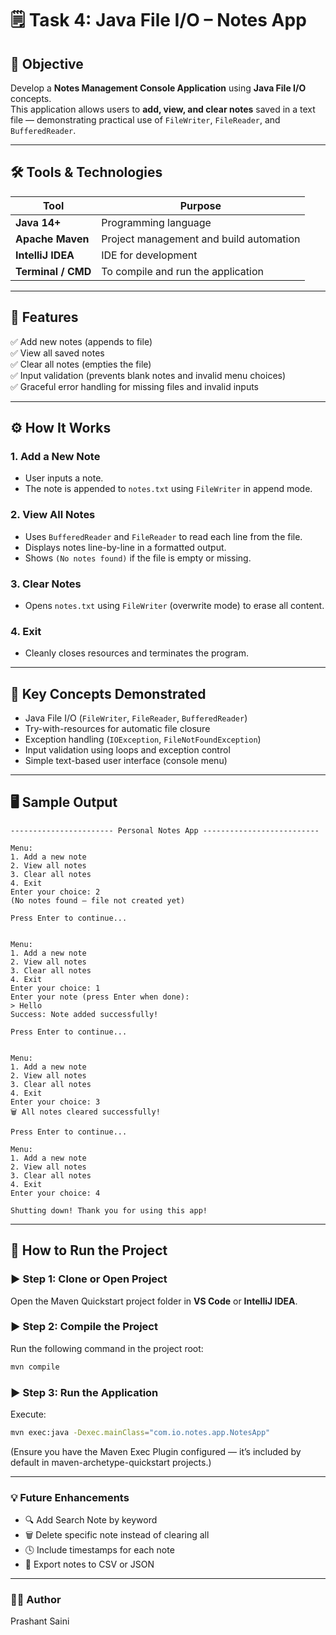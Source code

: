 # 🗒️ Task 4: Java File I/O – Notes App

## 📘 Objective
Develop a **Notes Management Console Application** using **Java File I/O** concepts.  
This application allows users to **add, view, and clear notes** saved in a text file — demonstrating practical use of `FileWriter`, `FileReader`, and `BufferedReader`.

---

## 🛠️ Tools & Technologies

| Tool                       | Purpose |
|----------------------------|----------|
| **Java 14+**               | Programming language |
| **Apache Maven**           | Project management and build automation |
| **IntelliJ IDEA**          | IDE for development |
| **Terminal / CMD**         | To compile and run the application |

---

## 🚀 Features

✅ Add new notes (appends to file)  
✅ View all saved notes  
✅ Clear all notes (empties the file)  
✅ Input validation (prevents blank notes and invalid menu choices)  
✅ Graceful error handling for missing files and invalid inputs

---

## ⚙️ How It Works

### 1. **Add a New Note**
- User inputs a note.
- The note is appended to `notes.txt` using `FileWriter` in append mode.

### 2. **View All Notes**
- Uses `BufferedReader` and `FileReader` to read each line from the file.
- Displays notes line-by-line in a formatted output.
- Shows `(No notes found)` if the file is empty or missing.

### 3. **Clear Notes**
- Opens `notes.txt` using `FileWriter` (overwrite mode) to erase all content.

### 4. **Exit**
- Cleanly closes resources and terminates the program.

---

## 🧠 Key Concepts Demonstrated

- Java File I/O (`FileWriter`, `FileReader`, `BufferedReader`)
- Try-with-resources for automatic file closure
- Exception handling (`IOException`, `FileNotFoundException`)
- Input validation using loops and exception control
- Simple text-based user interface (console menu)

---

## 🖥️ Sample Output
```shell
----------------------- Personal Notes App --------------------------

Menu:
1. Add a new note
2. View all notes
3. Clear all notes
4. Exit
Enter your choice: 2
(No notes found — file not created yet)

Press Enter to continue...


Menu:
1. Add a new note
2. View all notes
3. Clear all notes
4. Exit
Enter your choice: 1
Enter your note (press Enter when done):
> Hello
Success: Note added successfully!

Press Enter to continue...


Menu:
1. Add a new note
2. View all notes
3. Clear all notes
4. Exit
Enter your choice: 3
🗑️ All notes cleared successfully!

Press Enter to continue...

Menu:
1. Add a new note
2. View all notes
3. Clear all notes
4. Exit
Enter your choice: 4

Shutting down! Thank you for using this app!

```

---

## 🏁 How to Run the Project

### ▶️ **Step 1: Clone or Open Project**
Open the Maven Quickstart project folder in **VS Code** or **IntelliJ IDEA**.

### ▶️ **Step 2: Compile the Project**
Run the following command in the project root:
```bash
mvn compile
```

### ▶️ Step 3: Run the Application
Execute:
```bash
mvn exec:java -Dexec.mainClass="com.io.notes.app.NotesApp"
```
(Ensure you have the Maven Exec Plugin configured — it’s included by default in maven-archetype-quickstart projects.)

---
### 💡 Future Enhancements
- 🔍 Add Search Note by keyword
- 🗑️ Delete specific note instead of clearing all
- 🕓 Include timestamps for each note
- 💾 Export notes to CSV or JSON

---
### 👨‍💻 Author
Prashant Saini
